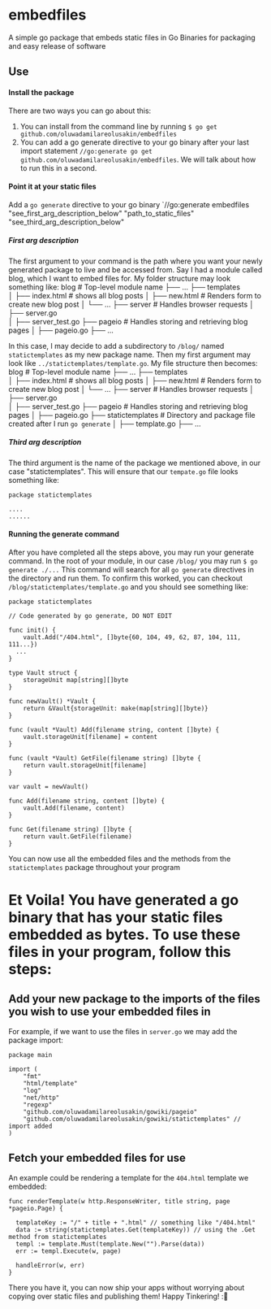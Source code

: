 # embedfiles

A simple go package that embeds static files in Go Binaries for packaging and easy release of software

## Use
#### Install the package
There are two ways you can go about this:
1. You can install from the command line by running `$ go get github.com/oluwadamilareolusakin/embedfiles`
2. You can add a go generate directive to your go binary after your last import statement `//go:generate go get github.com/oluwadamilareolusakin/embedfiles`. We will talk about how to run this in a second.

#### Point it at your static files
Add a `go generate` directive to your go binary `//go:generate embedfiles "see_first_arg_description_below" "path_to_static_files" "see_third_arg_description_below"

##### First arg description
The first argument to your command is the path where you want your newly generated package to live and be accessed from. Say I had a module called blog, which I want to embed files for. My folder structure may look something like:
blog                          # Top-level module name
├── ...
├── templates                 
│   ├── index.html            # shows all blog posts
│   ├── new.html              # Renders form to create new blog post
│   └── ...
├── server                    # Handles browser requests
│   ├── server.go        
│   ├── server_test.go 
├── pageio                    # Handles storing and retrieving blog pages
│   ├── pageio.go
├── ...

In this case, I may decide to add a subdirectory to `/blog/` named `statictemplates` as my new package name. Then my first argument may look like `../statictemplates/template.go`. My file structure then becomes:
blog                          # Top-level module name
├── ...
├── templates                 
│   ├── index.html            # shows all blog posts
│   ├── new.html              # Renders form to create new blog post
│   └── ...
├── server                    # Handles browser requests
│   ├── server.go        
│   ├── server_test.go 
├── pageio                    # Handles storing and retrieving blog pages
│   ├── pageio.go
├── statictemplates           # Directory and package file created after I run `go generate`
│   ├── template.go
├── ...

##### Third arg description
The third argument is the name of the package we mentioned above, in our case "statictemplates". This will ensure that our `tempate.go` file looks something like:

```
package statictemplates

....
......
```

#### Running the generate command
After you have completed all the steps above, you may run your generate command. In the root of your module, in our case `/blog/` you may run `$ go generate ./...`
This command will search for all `go generate` directives in the directory and run them. To confirm this worked, you can checkout `/blog/statictemplates/template.go` and you should see something like:

```
package statictemplates

// Code generated by go generate, DO NOT EDIT

func init() {
	vault.Add("/404.html", []byte{60, 104, 49, 62, 87, 104, 111, 111...})
  ...
}

type Vault struct {
	storageUnit map[string][]byte
}

func newVault() *Vault {
	return &Vault{storageUnit: make(map[string][]byte)}
}

func (vault *Vault) Add(filename string, content []byte) {
	vault.storageUnit[filename] = content
}

func (vault *Vault) GetFile(filename string) []byte {
	return vault.storageUnit[filename]
}

var vault = newVault()

func Add(filename string, content []byte) {
	vault.Add(filename, content)
}

func Get(filename string) []byte {
	return vault.GetFile(filename)
}
```
You can now use all the embedded files and the methods from the `statictemplates` package throughout your program

# Et Voila! You have generated a go binary that has your static files embedded as bytes. To use these files in your program, follow this steps:

## Add your new package to the imports of the files you wish to use your embedded files in

For example, if we want to use the files in `server.go` we may add the package import:
```
package main

import (
	"fmt"
	"html/template"
	"log"
	"net/http"
    "regexp"
	"github.com/oluwadamilareolusakin/gowiki/pageio"
	"github.com/oluwadamilareolusakin/gowiki/statictemplates" // import added
)
```
## Fetch your embedded files for use
An example could be rendering a template for the `404.html` template we embedded:

```
func renderTemplate(w http.ResponseWriter, title string, page *pageio.Page) {

  templateKey := "/" + title + ".html" // something like "/404.html"
  data := string(statictemplates.Get(templateKey)) // using the .Get method from statictemplates
  templ := template.Must(template.New("").Parse(data))
  err := templ.Execute(w, page)

  handleError(w, err)
}
```

There you have it, you can now ship your apps without worrying about copying over static files and publishing them! Happy Tinkering! :🚀 
